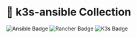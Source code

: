 # 🚀 k3s-ansible Collection

![Ansible Badge](https://img.shields.io/badge/Ansible-E00?logo=ansible&logoColor=fff&style=for-the-badge)
![Rancher Badge](https://img.shields.io/badge/Rancher-0075A8?logo=rancher&logoColor=fff&style=for-the-badge)
![K3s Badge](https://img.shields.io/badge/K3s-FFC61C?logo=k3s&logoColor=000&style=for-the-badge)
